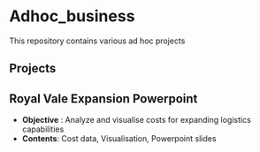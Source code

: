 
# Adhoc_business 

This repository contains various ad hoc projects

## Projects

## Royal Vale Expansion Powerpoint 
- **Objective** : Analyze and visualise costs for expanding logistics capabilities
- **Contents**: Cost data, Visualisation, Powerpoint slides

